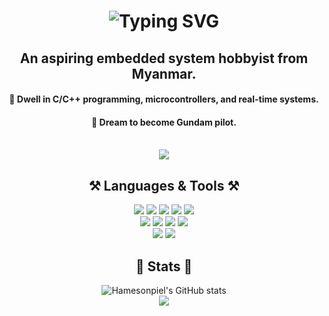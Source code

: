 <!-- <img align="right" src="https://visitor-badge.laobi.icu/badge?page_id=Pyisoe-Thame.Pyisoe-Thame" />  -->

<!-- Horror Font
<h1 align="center"> <img 
  src="https://readme-typing-svg.herokuapp.com/?font=Creepster&size=35&center=true&vCenter=true&width=500&height=70&duration=4000&lines=Hi+There!;+I'm+Hamesonpiel!;&color=8B0000" 
  alt="Typing SVG" /> </h1>  -->

<!-- Romantic Font -->
<h1 align="center"> <img 
    src="https://readme-typing-svg.herokuapp.com/?font=Parisienne&size=35&center=true&vCenter=true&width=500&height=70&duration=4000&lines=Hi+There!;+I'm+Hamesonpiel!;&color=C8A2C8" 
    alt="Typing SVG" /> </h1>
    
<h2 align="center"> An aspiring embedded system hobbyist from Myanmar. </h2>

<div align="center">
  <h4> 🥪 Dwell in C/C++ programming, microcontrollers, and real-time systems. </h4>
  <h4> 💜 Dream to become Gundam pilot. </h4>
</div>

<br/>

<div align="center">
  <a href="mailto:pyisoethame@gmail.com">
    <img src="https://img.shields.io/badge/Mail-chocolate?style=for-the-badge&logo=gmail&logoColor=white" />
  </a>
</div>

<h2 align="center"> ⚒️ Languages & Tools ⚒️ </h2>
<div align="center">
  <img src="https://img.shields.io/badge/c-%2300599C.svg?style=for-the-badge&logo=c&logoColor=white"/>
  <img src="https://img.shields.io/badge/c++-%2300599C.svg?style=for-the-badge&logo=c%2B%2B&logoColor=white"/>
  <img src="https://img.shields.io/badge/CMake-%23008FBA.svg?style=for-the-badge&logo=cmake&logoColor=white"/>
  <img src="https://img.shields.io/badge/-Arduino-00979D?style=for-the-badge&logo=Arduino&logoColor=white"/>
  <img src="https://img.shields.io/badge/PlatformIO-%23222.svg?style=for-the-badge&logo=platformio&logoColor=%23f5822a"/>
<br/>
  <img src="https://img.shields.io/badge/-Raspberry_Pi-C51A4A?style=for-the-badge&logo=Raspberry-Pi"/>
  <img src="https://img.shields.io/badge/python-3670A0?style=for-the-badge&logo=python&logoColor=ffdd54"/>
  <img src="https://img.shields.io/badge/django-%23092E20.svg?style=for-the-badge&logo=django&logoColor=white"/>
  <img src="https://img.shields.io/badge/bootstrap-%238511FA.svg?style=for-the-badge&logo=bootstrap&logoColor=white"/>
<br/>
  <img src="https://img.shields.io/badge/Visual%20Studio%20Code-0078d7.svg?style=for-the-badge&logo=visual-studio-code&logoColor=white"/>
  <img src="https://img.shields.io/badge/Arch%20Linux-1793D1?logo=arch-linux&logoColor=fff&style=for-the-badge"/>
</div>

<h2 align="center"> 🦝 Stats 🦝 </h2>
<div align="center">
  <img src="https://github-readme-stats.vercel.app/api?username=Pyisoe-Thame&show_icons=true&theme=ambient_gradient" alt="Hamesonpiel's GitHub stats"/>
  <br/> 
  <img src="https://github-profile-trophy.vercel.app/?username=Pyisoe-Thame&no-frame=false&row=2&column=3&margin-w=10&margin-h=10&theme=onedark)](https://github.com/ryo-ma/github-profile-trophy"/> 
</div>

<!--
<h2 align="center"> 🩴 Coding Footprints 🩴 </h2>
<div align="center">
</div>  -->

